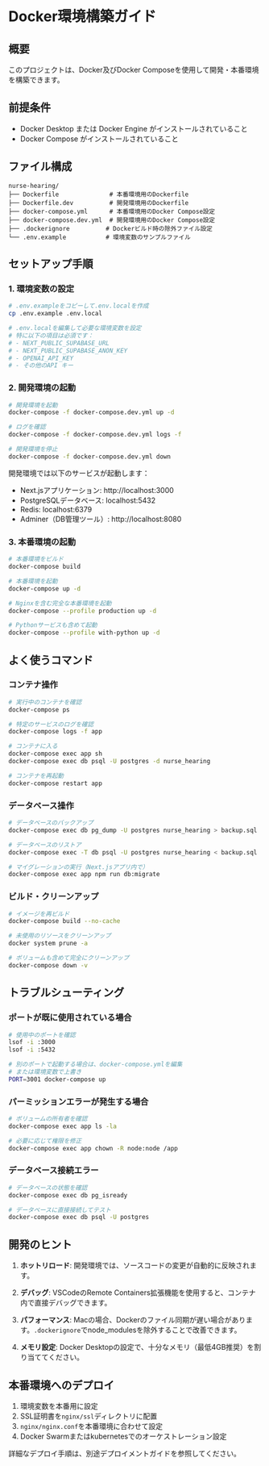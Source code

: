 # Docker環境構築ガイド

## 概要
このプロジェクトは、Docker及びDocker Composeを使用して開発・本番環境を構築できます。

## 前提条件
- Docker Desktop または Docker Engine がインストールされていること
- Docker Compose がインストールされていること

## ファイル構成
```
nurse-hearing/
├── Dockerfile              # 本番環境用のDockerfile
├── Dockerfile.dev          # 開発環境用のDockerfile
├── docker-compose.yml      # 本番環境用のDocker Compose設定
├── docker-compose.dev.yml  # 開発環境用のDocker Compose設定
├── .dockerignore          # Dockerビルド時の除外ファイル設定
└── .env.example           # 環境変数のサンプルファイル
```

## セットアップ手順

### 1. 環境変数の設定
```bash
# .env.exampleをコピーして.env.localを作成
cp .env.example .env.local

# .env.localを編集して必要な環境変数を設定
# 特に以下の項目は必須です：
# - NEXT_PUBLIC_SUPABASE_URL
# - NEXT_PUBLIC_SUPABASE_ANON_KEY
# - OPENAI_API_KEY
# - その他のAPI キー
```

### 2. 開発環境の起動
```bash
# 開発環境を起動
docker-compose -f docker-compose.dev.yml up -d

# ログを確認
docker-compose -f docker-compose.dev.yml logs -f

# 開発環境を停止
docker-compose -f docker-compose.dev.yml down
```

開発環境では以下のサービスが起動します：
- Next.jsアプリケーション: http://localhost:3000
- PostgreSQLデータベース: localhost:5432
- Redis: localhost:6379
- Adminer（DB管理ツール）: http://localhost:8080

### 3. 本番環境の起動
```bash
# 本番環境をビルド
docker-compose build

# 本番環境を起動
docker-compose up -d

# Nginxを含む完全な本番環境を起動
docker-compose --profile production up -d

# Pythonサービスも含めて起動
docker-compose --profile with-python up -d
```

## よく使うコマンド

### コンテナ操作
```bash
# 実行中のコンテナを確認
docker-compose ps

# 特定のサービスのログを確認
docker-compose logs -f app

# コンテナに入る
docker-compose exec app sh
docker-compose exec db psql -U postgres -d nurse_hearing

# コンテナを再起動
docker-compose restart app
```

### データベース操作
```bash
# データベースのバックアップ
docker-compose exec db pg_dump -U postgres nurse_hearing > backup.sql

# データベースのリストア
docker-compose exec -T db psql -U postgres nurse_hearing < backup.sql

# マイグレーションの実行（Next.jsアプリ内で）
docker-compose exec app npm run db:migrate
```

### ビルド・クリーンアップ
```bash
# イメージを再ビルド
docker-compose build --no-cache

# 未使用のリソースをクリーンアップ
docker system prune -a

# ボリュームも含めて完全にクリーンアップ
docker-compose down -v
```

## トラブルシューティング

### ポートが既に使用されている場合
```bash
# 使用中のポートを確認
lsof -i :3000
lsof -i :5432

# 別のポートで起動する場合は、docker-compose.ymlを編集
# または環境変数で上書き
PORT=3001 docker-compose up
```

### パーミッションエラーが発生する場合
```bash
# ボリュームの所有者を確認
docker-compose exec app ls -la

# 必要に応じて権限を修正
docker-compose exec app chown -R node:node /app
```

### データベース接続エラー
```bash
# データベースの状態を確認
docker-compose exec db pg_isready

# データベースに直接接続してテスト
docker-compose exec db psql -U postgres
```

## 開発のヒント

1. **ホットリロード**: 開発環境では、ソースコードの変更が自動的に反映されます。

2. **デバッグ**: VSCodeのRemote Containers拡張機能を使用すると、コンテナ内で直接デバッグできます。

3. **パフォーマンス**: Macの場合、Dockerのファイル同期が遅い場合があります。`.dockerignore`でnode_modulesを除外することで改善できます。

4. **メモリ設定**: Docker Desktopの設定で、十分なメモリ（最低4GB推奨）を割り当ててください。

## 本番環境へのデプロイ

1. 環境変数を本番用に設定
2. SSL証明書を`nginx/ssl`ディレクトリに配置
3. `nginx/nginx.conf`を本番環境に合わせて設定
4. Docker Swarmまたはkubernetesでのオーケストレーション設定

詳細なデプロイ手順は、別途デプロイメントガイドを参照してください。